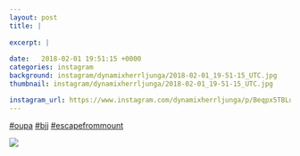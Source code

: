 ```yaml
---
layout: post
title: |
  
excerpt: |
    
date:   2018-02-01 19:51:15 +0000
categories: instagram
background: instagram/dynamixherrljunga/2018-02-01_19-51-15_UTC.jpg
thumbnail: instagram/dynamixherrljunga/2018-02-01_19-51-15_UTC.jpg

instagram_url: https://www.instagram.com/dynamixherrljunga/p/Beqpx5TBLu8
---
```

[#oupa](https://www.instagram.com/explore/tags/oupa/) [#bjj](https://www.instagram.com/explore/tags/bjj/) [#escapefrommount](https://www.instagram.com/explore/tags/escapefrommount/)



<img src='{{ site.baseurl }}/instagram/dynamixherrljunga/2018-02-01_19-51-15_UTC.jpg' class='img-fluid' />
